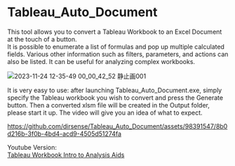 # Tableau_Auto_Document
This tool allows you to convert a Tableau Workbook to an Excel Document at the touch of a button.  
It is possible to enumerate a list of formulas and pop up multiple calculated fields. Various other information such as filters, parameters, and actions can also be listed. It can be useful for analyzing complex workbooks.  

![2023-11-24 12-35-49 00_00_42_52 静止画001](https://github.com/dirsense/Tableau_Auto_Document/assets/98391547/6e4c08ae-fc9a-402d-a901-82f91c3a182a)  

It is very easy to use: after launching Tableau_Auto_Document.exe, simply specify the Tableau workbook you wish to convert and press the Generate button. Then a converted xlsm file will be created in the Output folder, please start it up. The video will give you an idea of what to expect.  


https://github.com/dirsense/Tableau_Auto_Document/assets/98391547/8b0d216b-3f0b-4bd4-acd9-4505d51274fa

Youtube Version:  
[Tableau Workbook Intro to Analysis Aids](https://www.youtube.com/watch?v=uyRzZDzyw1E)
